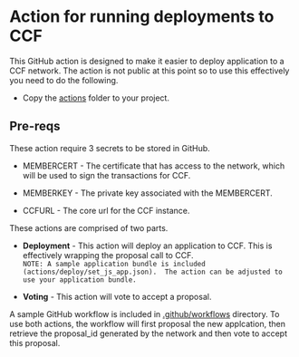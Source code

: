 # Action for running deployments to CCF

This GitHub action is designed to make it easier to deploy application to a CCF network.  The action is not public at this point so to use this effectively you need to do the following.

- Copy the [actions](actions) folder to your project.

## Pre-reqs

These action require 3 secrets to be stored in GitHub.

- MEMBERCERT - The certificate that has access to the network, which will be used to sign the transactions for CCF.

- MEMBERKEY - The private key associated with the MEMBERCERT.

- CCFURL - The core url for the CCF instance.

These actions are comprised of two parts. 

- __Deployment__ - This action will deploy an application to CCF.  This is effectively wrapping the proposal call to CCF.  
`NOTE: A sample application bundle is included (actions/deploy/set_js_app.json).  The action can be adjusted to use your application bundle.`

- __Voting__ - This action will vote to accept a proposal.

A sample GitHub workflow is included in [.github/workflows](.github/workflows) directory.  To use both actions, the workflow will first proposal the new applcation, then retrieve the proposal_id generated by the network and then vote to accept this proposal.